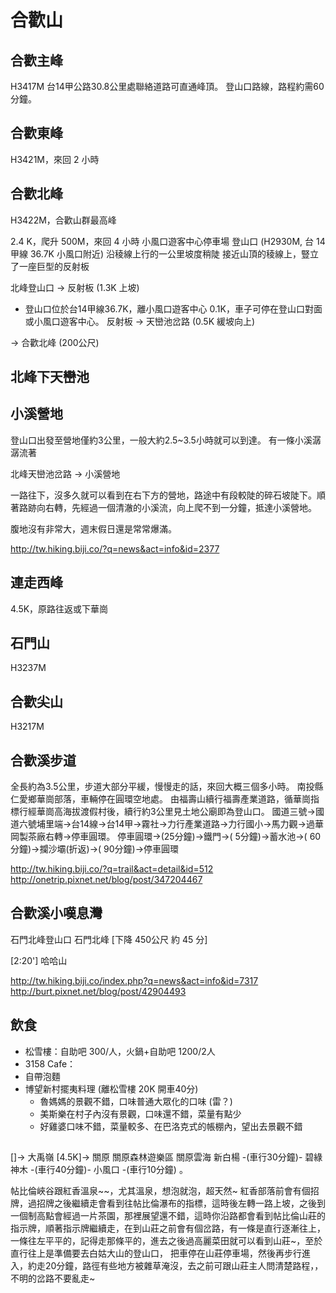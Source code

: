 # 合歡山

## 合歡主峰
H3417M
台14甲公路30.8公里處聯絡道路可直通峰頂。
登山口路線，路程約需60分鐘。

## 合歡東峰
H3421M，來回 2 小時

## 合歡北峰
H3422M，合歡山群最高峰

2.4 K，爬升 500M，來回 4 小時
小風口遊客中心停車場
登山口 (H2930M, 台 14 甲線 36.7K 小風口附近) 沿稜線上行的一公里坡度稍陡
接近山頂的稜線上，豎立了一座巨型的反射板

北峰登山口 -> 反射板 (1.3K 上坡)
* 登山口位於台14甲線36.7K，離小風口遊客中心 0.1K，車子可停在登山口對面或小風口遊客中心。
反射板 -> 天巒池岔路 (0.5K 緩坡向上)

-> 合歡北峰 (200公尺)


## 北峰下天巒池

## 小溪營地
登山口出發至營地僅約3公里，一般大約2.5~3.5小時就可以到達。
有一條小溪潺潺流著

北峰天巒池岔路 -> 小溪營地

一路往下，沒多久就可以看到在右下方的營地，路途中有段較陡的碎石坡陡下。順著路跡向右轉，先經過一個清澈的小溪流，向上爬不到一分鐘，抵達小溪營地。

腹地沒有非常大，週末假日還是常常爆滿。

http://tw.hiking.biji.co/?q=news&act=info&id=2377

## 連走西峰
4.5K，原路往返或下華崗

## 石門山
H3237M

## 合歡尖山
H3217M

## 合歡溪步道
全長約為3.5公里，步道大部分平緩，慢慢走的話，來回大概三個多小時。
南投縣仁愛鄉華崗部落，車輛停在圓環空地處。
由福壽山續行福壽產業道路，循華崗指標行經華崗高海拔渡假村後，續行約3公里見土地公廟即為登山口。
國道三號→國道六號埔里端→台14線→台14甲→霧社→力行產業道路→力行國小→馬力觀→過華岡製茶廠右轉→停車圓環。
停車圓環→(25分鐘)→鐵門→( 5分鐘)→蓄水池→( 60分鐘)→攔沙壩(折返)→( 90分鐘)→停車圓環

http://tw.hiking.biji.co/?q=trail&act=detail&id=512
http://onetrip.pixnet.net/blog/post/347204467

## 合歡溪小嘆息灣
石門北峰登山口 石門北峰 [下降 450公尺 約 45 分]

[2:20'] 哈哈山

http://tw.hiking.biji.co/index.php?q=news&act=info&id=7317
http://burt.pixnet.net/blog/post/42904493

## 飲食
* 松雪樓：自助吧 300/人，火鍋+自助吧 1200/2人
* 3158 Cafe：
* 自帶泡麵
* 博望新村擺夷料理 (離松雪樓 20K 開車40分)
	* 魯媽媽的景觀不錯，口味普通大眾化的口味 (雷？)
	* 美斯樂在村子內沒有景觀，口味還不錯，菜量有點少
	* 好雞婆口味不錯，菜量較多、在巴洛克式的帳棚內，望出去景觀不錯

##
[]-> 大禹嶺 [4.5K]-> 關原
關原森林遊樂區 關原雲海
新白楊 -(車行30分鐘)- 碧綠神木 -(車行40分鐘)- 小風口 -(車行10分鐘) 。

帖比倫峽谷跟紅香溫泉~~，尤其溫泉，想泡就泡，超天然~
紅香部落前會有個招牌，過招牌之後繼續走會看到往帖比倫瀑布的指標，這時後左轉一路上坡，之後到一個制高點會經過一片茶園，那裡展望還不錯，這時你沿路都會看到帖比倫山莊的指示牌，順著指示牌繼續走，在到山莊之前會有個岔路，有一條是直行逐漸往上，一條往左平平的，記得走那條平的，進去之後過高麗菜田就可以看到山莊~，至於直行往上是準備要去白姑大山的登山口，
把車停在山莊停車場，然後再步行進入，約走20分鐘，路徑有些地方被雜草淹沒，去之前可跟山莊主人問清楚路程，，不明的岔路不要亂走~
